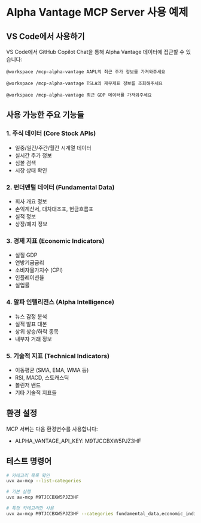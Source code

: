 # Alpha Vantage MCP Server 사용 예제

## VS Code에서 사용하기

VS Code에서 GitHub Copilot Chat을 통해 Alpha Vantage 데이터에 접근할 수
있습니다:

```
@workspace /mcp-alpha-vantage AAPL의 최근 주가 정보를 가져와주세요
```

```
@workspace /mcp-alpha-vantage TSLA의 재무제표 정보를 조회해주세요
```

```
@workspace /mcp-alpha-vantage 최근 GDP 데이터를 가져와주세요
```

## 사용 가능한 주요 기능들

### 1. 주식 데이터 (Core Stock APIs)

- 일중/일간/주간/월간 시계열 데이터
- 실시간 주가 정보
- 심볼 검색
- 시장 상태 확인

### 2. 펀더멘털 데이터 (Fundamental Data)

- 회사 개요 정보
- 손익계산서, 대차대조표, 현금흐름표
- 실적 정보
- 상장/폐지 정보

### 3. 경제 지표 (Economic Indicators)

- 실질 GDP
- 연방기금금리
- 소비자물가지수 (CPI)
- 인플레이션율
- 실업률

### 4. 알파 인텔리전스 (Alpha Intelligence)

- 뉴스 감정 분석
- 실적 발표 대본
- 상위 상승/하락 종목
- 내부자 거래 정보

### 5. 기술적 지표 (Technical Indicators)

- 이동평균 (SMA, EMA, WMA 등)
- RSI, MACD, 스토캐스틱
- 볼린저 밴드
- 기타 기술적 지표들

## 환경 설정

MCP 서버는 다음 환경변수를 사용합니다:

- ALPHA_VANTAGE_API_KEY: M9TJCCBXW5PJZ3HF

## 테스트 명령어

```bash
# 카테고리 목록 확인
uvx av-mcp --list-categories

# 기본 실행
uvx av-mcp M9TJCCBXW5PJZ3HF

# 특정 카테고리만 사용
uvx av-mcp M9TJCCBXW5PJZ3HF --categories fundamental_data,economic_indicators
```
